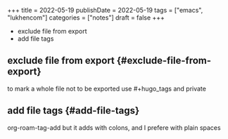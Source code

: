 +++
title = 2022-05-19
publishDate = 2022-05-19
tags = ["emacs", "lukhencom"]
categories = ["notes"]
draft = false
+++

-   exclude file from export
-   add file tags

<!--more-->


## exclude file from export {#exclude-file-from-export}

to mark a whole file not to be exported use #+hugo_tags and private


## add file tags {#add-file-tags}

org-roam-tag-add
but it adds with colons, and I prefere with plain spaces